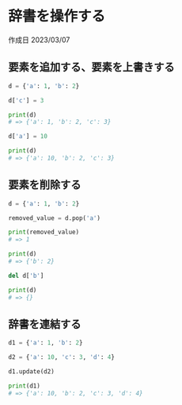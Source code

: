 # 辞書を操作する

作成日 2023/03/07

## 要素を追加する、要素を上書きする

```python
d = {'a': 1, 'b': 2}

d['c'] = 3

print(d)
# => {'a': 1, 'b': 2, 'c': 3}

d['a'] = 10

print(d)
# => {'a': 10, 'b': 2, 'c': 3}
```

## 要素を削除する

```python
d = {'a': 1, 'b': 2}

removed_value = d.pop('a')

print(removed_value)
# => 1

print(d)
# => {'b': 2}

del d['b']

print(d)
# => {}
```

## 辞書を連結する

```python
d1 = {'a': 1, 'b': 2}

d2 = {'a': 10, 'c': 3, 'd': 4}

d1.update(d2)

print(d1)
# => {'a': 10, 'b': 2, 'c': 3, 'd': 4}
```
